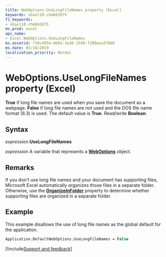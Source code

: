```yaml
---
title: WebOptions.UseLongFileNames property (Excel)
keywords: vbaxl10.chm662075
f1_keywords:
- vbaxl10.chm662075
ms.prod: excel
api_name:
- Excel.WebOptions.UseLongFileNames
ms.assetid: f30c4954-d691-3a36-1540-f280eea370d8
ms.date: 05/18/2019
localization_priority: Normal
---
```



# WebOptions.UseLongFileNames property (Excel)

**True** if long file names are used when you save the document as a webpage. **False** if long file names are not used and the DOS file name format (8.3) is used. The default value is **True**. Read/write **Boolean**.


## Syntax

_expression_.**UseLongFileNames**

_expression_ A variable that represents a **[WebOptions](Excel.WebOptions.md)** object.


## Remarks

If you don't use long file names and your document has supporting files, Microsoft Excel automatically organizes those files in a separate folder. Otherwise, use the **[OrganizeInFolder](Excel.WebOptions.OrganizeInFolder.md)** property to determine whether supporting files are organized in a separate folder.


## Example

This example disallows the use of long file names as the global default for the application.

```vb
Application.DefaultWebOptions.UseLongFileNames = False 
```


[!include[Support and feedback](~/includes/feedback-boilerplate.md)]